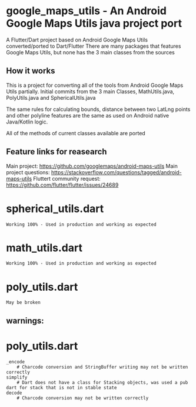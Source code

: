 # google_maps_utils - An Android Google Maps Utils java project port

A Flutter/Dart project based on Android Google Maps Utils converted/ported to Dart/Flutter
There are many packages that features Google Maps Utils, but none has the 3 main classes
from the sources

## How it works

This is a project for converting all of the tools from Android Google Maps Utils partially.
Initial commits from the 3 main Classes, MathUtils.java, PolyUtils.java and SphericalUtils.java

The same rules for calculating bounds, distance between two LatLng points and other polyline features are the same as used on Android native Java/Kotlin logic.

All of the methods of current classes available are ported

## Feature links for reasearch

Main project: https://github.com/googlemaps/android-maps-utils
Main project questions: https://stackoverflow.com/questions/tagged/android-maps-utils
Fluttert community request: https://github.com/flutter/flutter/issues/24689

# spherical_utils.dart
    Working 100% - Used in production and working as expected
# math_utils.dart 
    Working 100% - Used in production and working as expected
# poly_utils.dart
    May be broken

## warnings:

# poly_utils.dart 
    _encode
        # Charcode conversion and StringBuffer writing may not be written correctly
    simplify
        # Dart does not have a class for Stacking objects, was used a pub dart for stack that is not in stable state
    decode
        # Charcode conversion may not be written correctly
